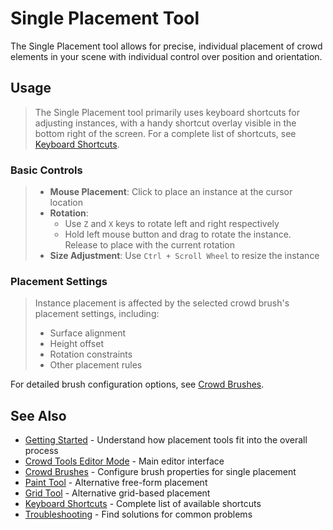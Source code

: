# Single Placement Tool

The Single Placement tool allows for precise, individual placement of crowd elements in your scene with individual control over position and orientation.

## Usage
> The Single Placement tool primarily uses keyboard shortcuts for adjusting instances, with a handy shortcut overlay visible in the bottom right of the screen. For a complete list of shortcuts, see [Keyboard Shortcuts](crowd-tools-keyboard-shortcuts.md).

### Basic Controls
> - **Mouse Placement**: Click to place an instance at the cursor location
> - **Rotation**: 
>     - Use `Z` and `X` keys to rotate left and right respectively
>     - Hold left mouse button and drag to rotate the instance. Release to place with the current rotation
> - **Size Adjustment**: Use `Ctrl + Scroll Wheel` to resize the instance

### Placement Settings
> Instance placement is affected by the selected crowd brush's placement settings, including:
>
> - Surface alignment
> - Height offset
> - Rotation constraints
> - Other placement rules

For detailed brush configuration options, see [Crowd Brushes](crowd-brushes.md).

## See Also
- [Getting Started](getting-started.md) - Understand how placement tools fit into the overall process
- [Crowd Tools Editor Mode](crowd-tools-editor-mode.md) - Main editor interface
- [Crowd Brushes](crowd-brushes.md) - Configure brush properties for single placement
- [Paint Tool](crowd-tools-paint.md) - Alternative free-form placement
- [Grid Tool](crowd-tools-grid.md) - Alternative grid-based placement
- [Keyboard Shortcuts](crowd-tools-keyboard-shortcuts.md) - Complete list of available shortcuts
- [Troubleshooting](troubleshooting.md) - Find solutions for common problems
